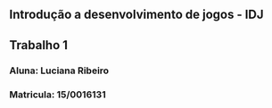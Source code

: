 ## Introdução a desenvolvimento de jogos - IDJ

## Trabalho 1

### Aluna: Luciana Ribeiro
### Matricula: 15/0016131